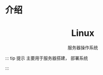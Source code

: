 # 介绍

<h1 align="center">Linux</h1>

<p align="center">服务器操作系统</p>

::: tip 提示
主要用于服务器搭建， 部署系统

:::
